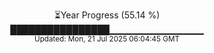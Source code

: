 <p align="center">
⏳Year Progress (55.14 %)<br>
████████████████▁▁▁▁▁▁▁▁▁▁▁▁▁▁ <br>
<sub>Updated: Mon, 21 Jul 2025 06:04:45 GMT</sub>
</p>

